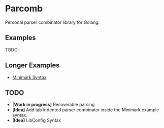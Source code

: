 # Parcomb

Personal parser combinator library for Golang.

## Examples

TODO

## Longer Examples

- [Minimark Syntax](/examples/minimark)

## TODO

 - **[Work in progress]** Recoverable parsing
 - **[Idea]** Add tab indented parser combinator inside the Minimark example syntax.
 - **[Idea]** LibConfig Syntax
